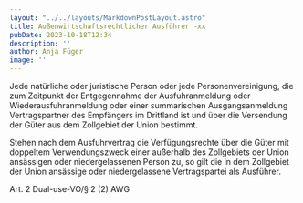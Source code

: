 ```yaml
---
layout: "../../layouts/MarkdownPostLayout.astro"
title: Außenwirtschaftsrechtlicher Ausführer -xx
pubDate: 2023-10-18T12:34
description: ''
author: Anja Füger
image: ''
---
```


Jede natürliche oder juristische Person oder jede Personenvereinigung, die zum Zeitpunkt der Entgegennahme der Ausfuhranmeldung oder Wiederausfuhranmeldung oder einer summarischen Ausgangsanmeldung Vertragspartner des Empfängers im Drittland ist und über die Versendung der Güter aus dem Zollgebiet der Union bestimmt.

Stehen nach dem Ausfuhrvertrag die Verfügungsrechte über die Güter mit doppeltem Verwendungszweck einer außerhalb des Zollgebiets der Union ansässigen oder niedergelassenen Person zu, so gilt die in dem Zollgebiet der Union ansässige oder niedergelassene Vertragspartei als Ausführer.

Art. 2 Dual-use-VO/§ 2 (2) AWG